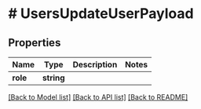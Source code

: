 # # UsersUpdateUserPayload

## Properties

Name | Type | Description | Notes
------------ | ------------- | ------------- | -------------
**role** | **string** |  |

[[Back to Model list]](../../README.md#models) [[Back to API list]](../../README.md#endpoints) [[Back to README]](../../README.md)

